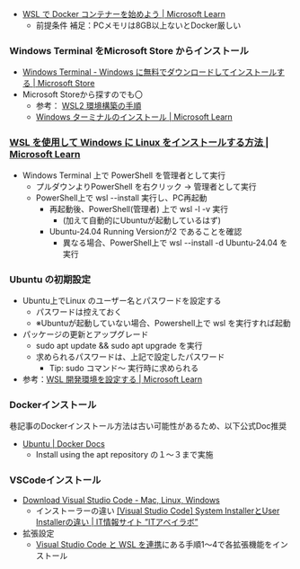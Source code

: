 

- [WSL で Docker コンテナーを始めよう \| Microsoft Learn](https://learn.microsoft.com/ja-jp/windows/wsl/tutorials/wsl-containers)
	- 前提条件 補足：PCメモリは8GB以上ないとDocker厳しい


### Windows Terminal をMicrosoft Store からインストール
- [Windows Terminal - Windows に無料でダウンロードしてインストールする \| Microsoft Store](https://apps.microsoft.com/detail/9n0dx20hk701?hl=ja-JP&gl=JP)
- Microsoft Storeから探すのでも〇
	- 参考： [WSL2 環境構築の手順](https://zenn.dev/tatsujin/articles/6938b76c084e4d)
	- [Windows ターミナルのインストール \| Microsoft Learn](https://learn.microsoft.com/ja-jp/windows/terminal/install)

### [WSL を使用して Windows に Linux をインストールする方法 \| Microsoft Learn](https://learn.microsoft.com/ja-jp/windows/wsl/install)
- Windows Terminal 上で PowerShell を管理者として実行
	- プルダウンよりPowerShell を右クリック → 管理者として実行
	- PowerShell上で wsl --install 実行し、PC再起動
		- 再起動後、PowerShell(管理者)  上で wsl -l -v 実行
			- (加えて自動的にUbuntuが起動しているはず)
		- Ubuntu-24.04 Running Versionが2 であることを確認
			- 異なる場合、PowerShell上で wsl --install -d Ubuntu-24.04 を実行

### Ubuntu の初期設定
- Ubuntu上でLinux のユーザー名とパスワードを設定する
	- パスワードは控えておく
	- ※Ubuntuが起動していない場合、Powershell上で wsl を実行すれば起動
- パッケージの更新とアップグレード
	- sudo apt update && sudo apt upgrade を実行
	- 求められるパスワードは、上記で設定したパスワード
		- Tip: sudo コマンド～ 実行時に求められる
- 参考：[WSL 開発環境を設定する \| Microsoft Learn](https://learn.microsoft.com/ja-jp/windows/wsl/setup/environment#set-up-your-linux-username-and-password)

### Dockerインストール
巷記事のDockerインストール方法は古い可能性があるため、以下公式Doc推奨
- [Ubuntu \| Docker Docs](https://docs.docker.com/engine/install/ubuntu/#install-using-the-convenience-script)
	- Install using the apt repository の１～３まで実施

### VSCodeインストール
- [Download Visual Studio Code - Mac, Linux, Windows](https://code.visualstudio.com/download)
	- インストーラーの違い [\[Visual Studio Code\] System InstallerとUser Installerの違い \| IT情報サイト ”ITアベイラボ”](https://shinmeisha.co.jp/newsroom/2021/03/27/visual-studio-code-system-installer%E3%81%A8user-installer%E3%81%AE%E9%81%95%E3%81%84/)
- 拡張設定
	- [Visual Studio Code と WSL を連携](https://www.drill-lancer.com/windows10_wsl2_almalinux9_wp-env.html#:~:text=%E8%B5%B7%E5%8B%95%E3%81%97%E3%81%BE%E3%81%99%E3%80%82-,Visual%20Studio%20Code%20%E3%81%A8%20WSL%20%E3%82%92%E9%80%A3%E6%90%BA,-%E3%81%93%E3%82%8C%E3%81%8B%E3%82%89%20Visual%20Studio)にある手順1～4で各拡張機能をインストール



